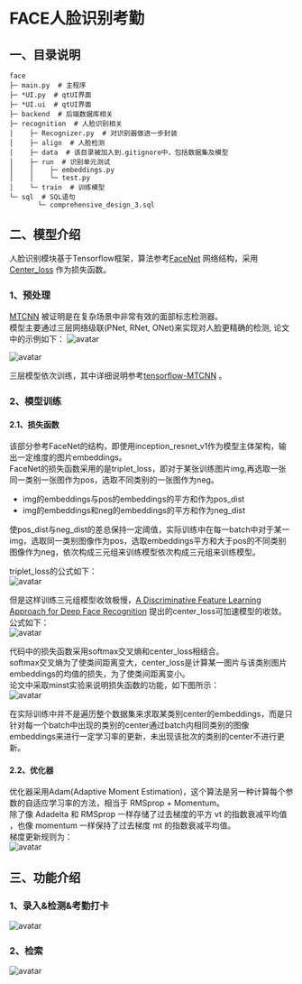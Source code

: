 # FACE人脸识别考勤
## 一、目录说明
```text
face
├─ main.py  # 主程序
├─ *UI.py  # qtUI界面
├─ *UI.ui  # qtUI界面
├─ backend  # 后端数据库相关
├─ recognition  # 人脸识别相关
│    ├─ Recognizer.py  # 对识别器做进一步封装
│    ├─ align  # 人脸检测
│    ├─ data  # 该目录被加入到.gitignore中，包括数据集及模型
│    ├─ run  # 识别单元测试
│    │    ├─ embeddings.py
│    │    └─ test.py
│    └─ train  # 训练模型
└─ sql  # SQL语句
       └─ comprehensive_design_3.sql
```
## 二、模型介绍
人脸识别模块基于Tensorflow框架，算法参考[FaceNet](https://arxiv.org/abs/1503.03832) 网络结构，采用[Center_loss](https://link.springer.com/chapter/10.1007%2F978-3-319-46478-7_31) 作为损失函数。
### 1、预处理
[MTCNN](https://kpzhang93.github.io/MTCNN_face_detection_alignment/index.html) 被证明是在复杂场景中非常有效的面部标志检测器。  
模型主要通过三层网络级联(PNet, RNet, ONet)来实现对人脸更精确的检测, 论文中的示例如下：
![avatar](./pic/1.jpg)

![avatar](./pic/2.jpg)

三层模型依次训练，其中详细说明参考[tensorflow-MTCNN](https://github.com/LeslieZhoa/tensorflow-MTCNN) 。
### 2、模型训练
#### 2.1、损失函数
该部分参考FaceNet的结构，即使用inception_resnet_v1作为模型主体架构，输出一定维度的图片embeddings。  
FaceNet的损失函数采用的是triplet_loss，即对于某张训练图片img,再选取一张同一类别一张图作为pos，选取不同类别的一张图作为neg。  
- img的embeddings与pos的embeddings的平方和作为pos_dist
- img的embeddings和neg的embeddings的平方和作为neg_dist

使pos_dist与neg_dist的差总保持一定阈值，实际训练中在每一batch中对于某一img，选取同一类别图像作为pos，选取embeddings平方和大于pos的不同类别图像作为neg，依次构成三元组来训练模型依次构成三元组来训练模型。  

triplet_loss的公式如下：  
![avatar](./pic/3.jpg)

但是这样训练三元组模型收敛极慢，[A Discriminative Feature Learning Approach for Deep Face Recognition](https://link.springer.com/chapter/10.1007%2F978-3-319-46478-7_31) 提出的center_loss可加速模型的收敛。  
公式如下：  
![avatar](./pic/5.jpg)

代码中的损失函数采用softmax交叉熵和center_loss相结合。  
softmax交叉熵为了使类间距离变大，center_loss是计算某一图片与该类别图片embeddings的均值的损失，为了使类间距离变小。  
论文中采取minst实验来说明损失函数的功能，如下图所示：  
![avatar](./pic/4.jpg)

在实际训练中并不是遍历整个数据集来求取某类别center的embeddings，而是只针对每一个batch中出现的类别的center通过batch内相同类别的图像embeddings来进行一定学习率的更新，未出现该批次的类别的center不进行更新。  

#### 2.2、优化器
优化器采用Adam(Adaptive Moment Estimation)，这个算法是另一种计算每个参数的自适应学习率的方法，相当于 RMSprop + Momentum。  
除了像 Adadelta 和 RMSprop 一样存储了过去梯度的平方 vt 的指数衰减平均值 ，也像 momentum 一样保持了过去梯度 mt 的指数衰减平均值。  
梯度更新规则为：  
![avatar](./pic/6.jpg)

## 三、功能介绍
### 1、录入&检测&考勤打卡
![avatar](./pic/rt.jpg)

### 2、检索
![avatar](./pic/log.jpg)

